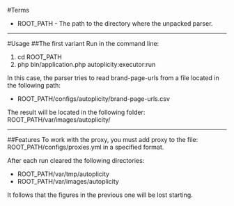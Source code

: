 #Terms
- ROOT_PATH - The path to the directory where the unpacked parser.

----

#Usage
##The first variant
Run in the command line:
1. cd ROOT_PATH
2. php bin/application.php autoplicity:executor:run

In this case, the parser tries to read brand-page-urls from a file located in the following path:
- ROOT_PATH/configs/autoplicity/brand-page-urls.csv

The result will be located in the following folder: ROOT_PATH/var/images/autoplicity/

----

##Features
To work with the proxy, you must add proxy to the file: ROOT_PATH/configs/proxies.yml in a specified format.

After each run cleared the following directories:
- ROOT_PATH/var/tmp/autoplicity
- ROOT_PATH/var/images/autoplicity

It follows that the figures in the previous one will be lost starting.
